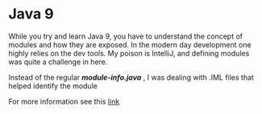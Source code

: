 # Java 9
While you try and learn Java 9, you have to understand the concept of modules and how they are exposed.
In the modern day development one highly relies on the dev tools. My poison is IntelliJ, and defining
modules was quite a challenge in here.

Instead of the regular **_module-info.java_** , I was dealing with .IML files that helped identify the module

For more information see this [link](https://www.oracle.com/corporate/features/understanding-java-9-modules.html)
